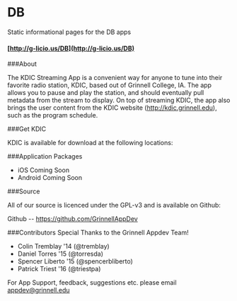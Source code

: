 DB
==

Static informational pages for the DB apps

#### [http://g-licio.us/DB](http://g-licio.us/DB)

###About

The KDIC Streaming App is a convenient way for anyone to tune into their favorite radio station, KDIC, based out of Grinnell College, IA. The app allows you to pause and play the station, and should eventually pull metadata from the stream to display. On top of streaming KDIC, the app also brings the user content from the KDIC website (http://kdic.grinnell.edu), such as the program schedule.

###Get KDIC

KDIC is available for download at the following locations:

###Application Packages

* iOS Coming Soon
* Android Coming Soon

###Source

All of our source is licenced under the GPL-v3 and is available on Github:

Github -- https://github.com/GrinnellAppDev

###Contributors
Special Thanks to the Grinnell Appdev Team!
* Colin Tremblay '14 (@tremblay)
* Daniel Torres '15 (@torresda)
* Spencer Liberto '15 (@spencerbliberto)
* Patrick Triest '16 (@triestpa)

For App Support, feedback, suggestions etc. please email appdev@grinnell.edu
